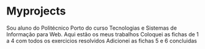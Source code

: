 # Myprojects
Sou aluno do Politécnico Porto do curso Tecnologias e Sistemas de Informação para Web. Aqui estão os meus trabalhos
Coloquei as fichas de 1 a 4 com todos os exercicios resolvidos
Adicionei as fichas 5 e 6 concluidas
